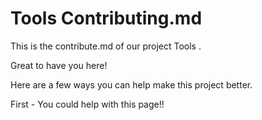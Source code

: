 # Tools Contributing.md
This is the contribute.md of our project Tools . 

Great to have you here! 

Here are a few ways you can help make this project better.

First - You could help with this page!!


